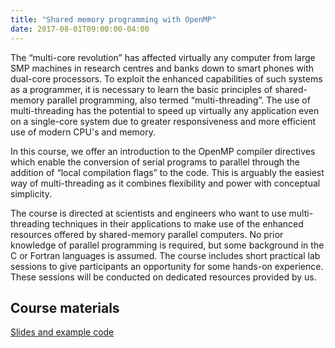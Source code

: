 ```yaml
---
title: "Shared memory programming with OpenMP"
date: 2017-08-01T09:00:00-04:00
---
```


The “multi-core revolution” has affected virtually any computer 
from large SMP machines in research centres and banks 
down to smart phones with dual-core processors. 
To exploit the enhanced capabilities of such systems as a programmer, 
it is necessary to learn the basic principles of shared-memory parallel programming, 
also termed “multi-threading”. 
The use of multi-threading has the potential to speed up virtually any application 
even on a single-core system due to greater responsiveness and more efficient use of modern CPU's and memory.

In this course, we offer an introduction to the OpenMP compiler directives 
which enable the conversion of serial programs to parallel through the addition 
of “local compilation flags” to the code. 
This is arguably the easiest way of multi-threading as it combines 
flexibility and power with conceptual simplicity.

The course is directed at scientists and engineers who want to use multi-threading techniques 
in their applications to make use of the enhanced resources offered by shared-memory parallel computers. 
No prior knowledge of parallel programming is required, 
but some background in the C or Fortran languages is assumed. 
The course includes short practical lab sessions to give participants an opportunity for some hands-on experience. 
These sessions will be conducted on dedicated resources provided by us. 

## Course materials

[Slides and example code](../../materials/openmp.zip)

